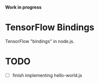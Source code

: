 **Work in progress**

TensorFlow Bindings
== 

TensorFlow "bindings" in node.js.


TODO
==
* [ ] finish implementing hello-world.js 
